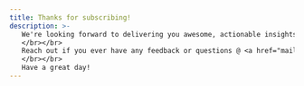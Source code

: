 ```yaml
---
title: Thanks for subscribing!
description: >-
   We're looking forward to delivering you awesome, actionable insights about IaC and we know you're going to love them. If you're eager to check out some of our past content, you can <a href="https://masterpoint.beehiiv.com/" target="_blank">access our newsletter archive here</a>.
   </br></br>
   Reach out if you ever have any feedback or questions @ <a href="mailto:matt@masterpoint.io">matt@masterpoint.io</a>.
   </br></br>
   Have a great day!
---
```

